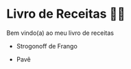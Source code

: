 # Livro de Receitas :woman_cook:

Bem vindo(a) ao meu livro de receitas

- Strogonoff de Frango

- Pavê

  
  
  
